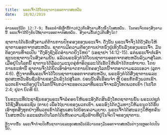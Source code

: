 ```yaml
---
title:  ພຣະເຈົ້າໄດ້ໂຍນຊາຕານອອກຈາກສະຫວັນ
date:   18/02/2019
---
```


`ອ່ານພຣະນິມິດ 12:7-9; ຂໍ້ພຣະຄຳພີເຫຼົ່ານີ້ກ່າວກ່ຽວກັບສົງຄາມຄັ້ງໜຶ່ງໃນສະຫວັນ. ໃນຕອນຈົບຂອງສົງຄາມນີ້ ພຣະເຈົ້າໄດ້ບັງຄັບໃຫ້ຊາຕານອອກຈາກສະຫວັນ. ສົງຄາມນັ້ນກ່ຽວກັບສິ່ງໃດ?`

ຊາຕານໄດ້ເຮັດສົງຄາມຕໍ່ຕ້ານການປົກຄອງຂອງພຣະເຈົ້າ. ດັ່ງນັ້ນ ພຣະເຈົ້າຈຶ່ງໄດ້ບັງຄັບໃຫ້ຊາຕານອອກຈາກສະຫວັນ. ຊາຕານມີຄວາມຕ້ອງການຢາກນັ່ງຢູ່ເທິງບັນລັງຂອງພຣະເຈົ້າ. ມັນຕ້ອງການທີ່ຈະເປັນ "ດັ່ງອົງຊົງຣິດອຳນາດຍິ່ງໃຫຍ່" (ເອຊາຢາ 14:12-15). ແຕ່ພຣະເຈົ້າກໍເອົາຊະນະຊາຕານໃນສົງຄາມນັ້ນ. ແລ້ວພຣະອົງກໍໄດ້ໂຍນຊາຕານອອກຈາກສະຫວັນລົງມາສູ່ໂລກ. ເມື່ອຢູ່ໃນໂລກນີ້ ຊາຕານໄດ້ລໍ້ລວງມະນຸດຄູ່ທຳອິດແລະໄດ້ເຮັດໃຫ້ເຂົາໄດ້ກະທຳບາບ. ໂດຍການກະທຳນີ້ ຊາຕານຈຶ່ງໄດ້ຍຶດເອົາອຳນາດການປົກຄອງໂລກນີ້ຈາກອາດາມແລະເອວາ (ລູກາ 4:6). ຫຼັງຈາກທີ່ພຣະເຈົ້າໄດ້ໂຍນຊາຕານອອກຈາກສະຫວັນ, ພຣະອົງກໍໄດ້ສົ່ງຊາຕານແລະທູດສະຫວັນອັນຊົ່ວຮ້າຍຂອງມັນລົງໄປສູ່ໂລກ. ບ່ອນນັ້ນຄືເຮືອນຈຳ ຫຼື ບ່ອນກັກຂັງພວກເຂົາ. ພວກເຂົາຈະຕ້ອງຢູ່ໃນໂລກນີ້ຈົນກວ່າຈະຮອດເວລາທີ່ພຣະເຈົ້າຈະລົງໂທດພວກເຂົາ (1ເປໂຕ 2:4; ຢູດາ ບົດທີ 6).

ໃນຂະນະທີ່ປະຊາຊົນຂອງພຣະເຈົ້າລໍຄອຍໃຫ້ພຣະອົງຕັດສິນລົງໂທດຊາຕານນັ້ນ ພຣະເຢຊູກໍໄດ້ຊົງສິ້ນພຣະຊົນ (ຕາຍ) ເພື່ອໄຖ່ບາບຂອງພວກເຂົາ. ພຣະອົງໄດ້ຕຽມທາງໃຫ້ມະນຸດໄດ້ຮັບເອົາທຸກສິ່ງທຸກຢ່າງທີ່ພວກເຂົາໄດ້ສູນເສຍໄປຍ້ອນຄວາມບາບ. ພຣະເຈົ້າໄດ້ສະແດງໃຫ້ທຸກຄົນໃນສະຫວັນ ແລະແຜ່ນດິນໂລກໄດ້ເຫັນຄວາມຊົ່ວຮ້າຍທີ່ຢູ່ໃນຈິດໃຈຂອງຊາຕານ.

`ຫຼັງຈາກນັ້ນ ພຣະເຈົ້າກໍຈະປິດກັ້ນຊາຕານແລະທູດສະຫວັນບໍລິວານຂອງມັນອອກຈາກສະຫວັນຢ່າງຕະຫຼອດໄປເປັນນິດ.`